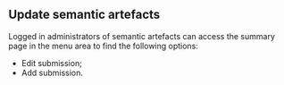 ## Update semantic artefacts

Logged in administrators of semantic artefacts can access the summary page in the menu area to find the following options:
- Edit submission;
- Add submission.

